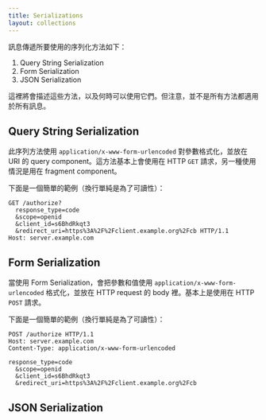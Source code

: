 ```yaml
---
title: Serializations
layout: collections
---
```


訊息傳遞所要使用的序列化方法如下：

1. Query String Serialization
2. Form Serialization
3. JSON Serialization

這裡將會描述這些方法，以及何時可以使用它們。但注意，並不是所有方法都適用於所有訊息。

## Query String Serialization

此序列方法使用 `application/x-www-form-urlencoded` 對參數格式化，並放在 URI 的 query component。這方法基本上會使用在 HTTP `GET` 請求，另一種使用情況是用在 fragment component。

下面是一個簡單的範例（換行單純是為了可讀性）：

```
GET /authorize?
  response_type=code
  &scope=openid
  &client_id=s6BhdRkqt3
  &redirect_uri=https%3A%2F%2Fclient.example.org%2Fcb HTTP/1.1
Host: server.example.com
```

## Form Serialization

當使用 Form Serialization，會把參數和值使用 `application/x-www-form-urlencoded` 格式化，並放在 HTTP request 的 body 裡。基本上是使用在 HTTP `POST` 請求。

下面是一個簡單的範例（換行單純是為了可讀性）：

```
POST /authorize HTTP/1.1
Host: server.example.com
Content-Type: application/x-www-form-urlencoded

response_type=code
  &scope=openid
  &client_id=s6BhdRkqt3
  &redirect_uri=https%3A%2F%2Fclient.example.org%2Fcb
```

## JSON Serialization
